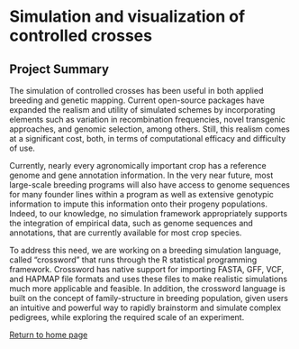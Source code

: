 # Simulation and visualization of controlled crosses

## Project Summary

The simulation of controlled crosses has been useful in both applied breeding and genetic mapping. Current open-source packages have expanded the realism and utility of simulated schemes by incorporating elements such as variation in recombination frequencies, novel transgenic approaches, and genomic selection, among others.  Still, this realism comes at a significant cost, both, in terms of computational efficacy and difficulty of use.  

Currently, nearly every agronomically important crop has a reference genome and gene annotation information.  In the very near future, most large-scale breeding programs will also have access to genome sequences for many founder lines within a program as well as extensive genotypic information to impute this information onto their progeny populations.  Indeed, to our knowledge, no simulation framework appropriately supports the integration of empirical data, such as genome sequences and annotations, that are currently available for most crop species.  

To address this need, we are working on a breeding simulation language, called “crossword” that runs through the R statistical programming framework.  Crossword has native support for importing FASTA, GFF, VCF, and HAPMAP file formats and uses these files to make realistic simulations much more applicable and feasible.  In addition, the crossword language is built on the concept of family-structure in breeding population, given users an intuitive and powerful way to rapidly brainstorm and simulate complex pedigrees, while exploring the required scale of an experiment.

[Return to home page](http://genemachine.net)
